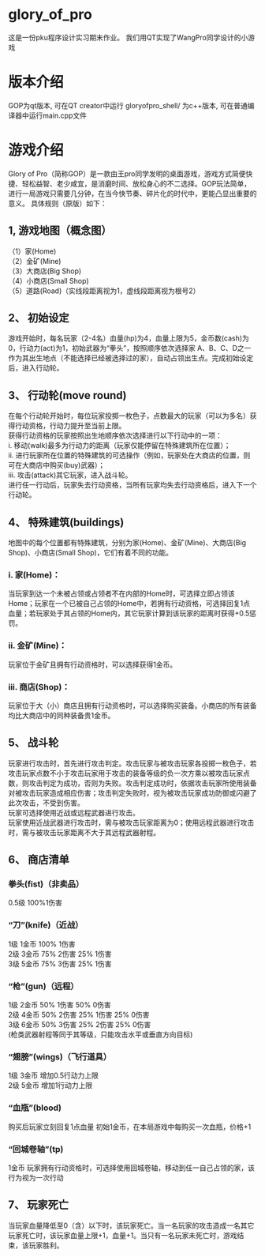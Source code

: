 # glory_of_pro
这是一份pku程序设计实习期末作业。
我们用QT实现了WangPro同学设计的小游戏

# 版本介绍
GOP为qt版本, 可在QT creator中运行
gloryofpro_shell/ 为c++版本, 可在普通编译器中运行main.cpp文件

# 游戏介绍
Glory of Pro（简称GOP）是一款由王pro同学发明的桌面游戏，游戏方式简便快捷、轻松益智、老少咸宜，是消磨时间、放松身心的不二选择。GOP玩法简单，进行一局游戏只需要几分钟，在当今快节奏、碎片化的时代中，更能凸显出重要的意义。
具体规则（原版）如下：
## 1,   游戏地图（概念图）
（1）家(Home)   
（2）金矿(Mine)   
（3）大商店(Big Shop)   
（4）小商店(Small Shop)   
（5）道路(Road)（实线段距离视为1，虚线段距离视为根号2）  

## 2、    初始设定
游戏开始时，每名玩家（2-4名）血量(hp)为4，血量上限为5，金币数(cash)为0，行动力(act)为1，初始武器为“拳头”，按照顺序依次选择家 A、B、C、D之一作为其出生地点（不能选择已经被选择过的家），自动占领出生点。完成初始设定后，进入行动轮。

## 3、    行动轮(move round)
在每个行动轮开始时，每位玩家投掷一枚色子，点数最大的玩家（可以为多名）获得行动资格，行动力提升至当前上限。   
获得行动资格的玩家按照出生地顺序依次选择进行以下行动中的一项：   
i.    移动(walk)最多为行动力的距离（玩家仅能停留在特殊建筑所在位置）；   
ii.    进行玩家所在位置的特殊建筑的可选操作（例如，玩家处在大商店的位置，则可在大商店中购买(buy)武器）；   
iii.    攻击(attack)其它玩家，进入战斗轮。   
进行任一行动后，玩家失去行动资格，当所有玩家均失去行动资格后，进入下一个行动轮。   

## 4、    特殊建筑(buildings)
地图中的每个位置都有特殊建筑，分别为家(Home)、金矿(Mine)、大商店(Big Shop)、小商店(Small Shop)，它们有着不同的功能。
### i.        家(Home)：
当玩家到达一个未被占领或占领者不在内部的Home时，可选择立即占领该Home；玩家在一个已被自己占领的Home中，若拥有行动资格，可选择回复1点血量；若玩家处于其占领的Home内，其它玩家计算到该玩家的距离时获得+0.5惩罚。
### ii.        金矿(Mine)：
玩家位于金矿且拥有行动资格时，可以选择获得1金币。
### iii.    商店(Shop)：
玩家位于大（小）商店且拥有行动资格时，可以选择购买装备。小商店的所有装备均比大商店中的同种装备贵1金币。

## 5、    战斗轮
玩家进行攻击时，首先进行攻击判定。攻击玩家与被攻击玩家各投掷一枚色子，若攻击玩家点数不小于攻击玩家用于攻击的装备等级的负一次方乘以被攻击玩家点数，则攻击判定为成功，否则为失败。攻击判定成功时，依据攻击玩家所使用装备对被攻击玩家造成相应伤害；攻击判定失败时，视为被攻击玩家成功防御或闪避了此次攻击，不受到伤害。   
玩家可选择使用近战或远程武器进行攻击。  
玩家使用近战武器进行攻击时，需与被攻击玩家距离为0；使用远程武器进行攻击时，需与被攻击玩家距离不大于其远程武器射程。   

## 6、    商店清单
### 拳头(fist)（非卖品）   
0.5级 100%1伤害   
### “刀”(knife)（近战）   
1级 1金币 100% 1伤害   
2级 3金币 75% 2伤害 25% 1伤害   
3级 5金币 75% 3伤害 25% 1伤害   
### “枪”(gun)（远程）     
1级 2金币 50% 1伤害 50% 0伤害   
2级 4金币 50% 2伤害 25% 1伤害 25% 0伤害   
3级 6金币 50% 3伤害 25% 2伤害 25% 0伤害   
(枪类武器射程等同于其等级，只能攻击水平或垂直方向目标)    
### “翅膀”(wings)（飞行道具）
1级 3金币 增加0.5行动力上限   
2级 5金币 增加1行动力上限  
### “血瓶”(blood) 
购买后玩家立刻回复1点血量 初始1金币，在本局游戏中每购买一次血瓶，价格+1    
### “回城卷轴”(tp) 
1金币 玩家拥有行动资格时，可选择使用回城卷轴，移动到任一自己占领的家，该行为视为一次行动     

## 7、    玩家死亡
当玩家血量降低至0（含）以下时，该玩家死亡。当一名玩家的攻击造成一名其它玩家死亡时，该玩家血量上限+1，血量+1。当只有一名玩家未死亡时，游戏结束，该玩家胜利。    
 
